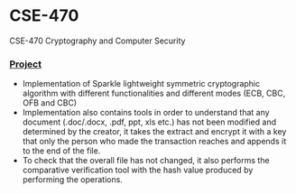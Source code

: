 # CSE-470
CSE-470 Cryptography and Computer Security

### [Project](https://github.com/sglbl/CSE-470/tree/main/Project)
- Implementation of Sparkle lightweight symmetric cryptographic algorithm with different functionalities and different modes (ECB, CBC, OFB and CBC)
- Implementation also contains tools in order to understand that any document (.doc/.docx, .pdf, ppt, xls etc.) has not been modified and determined by the creator, it takes the extract and encrypt it with a key that only the person who made the transaction reaches and appends it to the end of the file.
- To check that the overall file has not changed, it also performs the comparative verification tool with the hash value produced by performing the operations.

